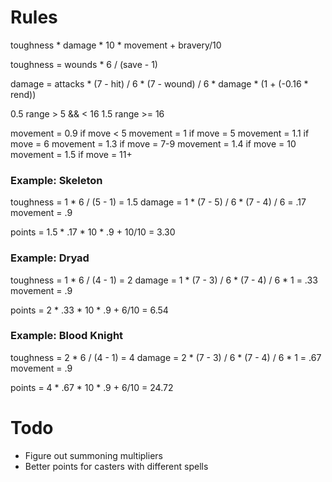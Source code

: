 # Rules
toughness * damage * 10 * movement + bravery/10

toughness = wounds * 6 / (save - 1)

damage = attacks * (7 - hit) / 6 * (7 - wound) / 6 * damage * (1 + (-0.16 * rend))

0.5 range > 5 && < 16
1.5 range >= 16

movement = 0.9 if move < 5
movement = 1 if move = 5
movement = 1.1 if move = 6
movement = 1.3 if move = 7-9
movement = 1.4 if move = 10
movement = 1.5 if move = 11+
        
### Example: Skeleton
toughness = 1 * 6 / (5 - 1) = 1.5
damage = 1 * (7 - 5) / 6 * (7 - 4) / 6 = .17
movement = .9

points = 1.5 * .17 * 10 * .9 + 10/10 = 3.30


### Example: Dryad
toughness = 1 * 6 / (4 - 1) = 2
damage = 1 * (7 - 3) / 6 * (7 - 4) / 6 * 1 = .33
movement = .9

points = 2 * .33 * 10 * .9 + 6/10 = 6.54

### Example: Blood Knight
toughness = 2 * 6 / (4 - 1) = 4
damage = 2 * (7 - 3) / 6 * (7 - 4) / 6 * 1 = .67
movement = .9

points = 4 * .67 * 10 * .9 + 6/10 = 24.72

# Todo
- Figure out summoning multipliers
- Better points for casters with different spells
